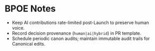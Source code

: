 # BPOE Notes
- Keep AI contributions rate-limited post-Launch to preserve human voice.
- Record decision provenance (`human|ai|hybrid`) in PR template.
- Schedule periodic canon audits; maintain immutable audit trails for Canonical edits.


